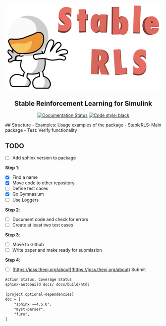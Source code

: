 ![](icon.png)

<h2 align="center">Stable Reinforcement Learning for Simulink</h2>

<p align="center">
<a href="https://stablerls.readthedocs.io/en/latest/?badge=latest"><img alt="Documentation Status" src="https://readthedocs.org/projects/stablerls/badge/?version=latest"></a>
<a href="https://github.com/psf/black"><img alt="Code style: black" src="https://img.shields.io/badge/code%20style-black-000000.svg"></a>
</p>
## Structure 
- Examples: Usage examples of the package
- StableRLS: Main package
- Test: Verify functionality

## TODO
- [ ] Add sphinx version to package

**Step 1**:
- [x] Find a name
- [x] Move code to other repository
- [ ] Define test cases
- [x] Go Gymnasium
- [ ] Use Loggers

**Step 2**:
- [ ] Document code and check for errors
- [ ] Create at least two test cases

**Step 3**:
- [ ] Move to Github
- [ ] Write paper and make ready for submission 

**Step 4**:
- [ ] [https://joss.theoj.org/about](https://joss.theoj.org/about) Submit


```
Action Status, Coverage Status
sphinx-autobuild docs/ docs/build/html

[project.optional-dependencies]
doc = [
    "sphinx ~=4.5.0",
    "myst-parser",
    "furo",
]
```